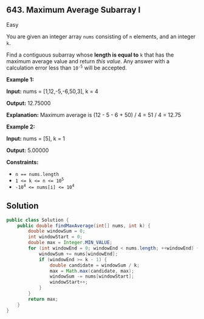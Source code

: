 ## 643\. Maximum Average Subarray I

Easy

You are given an integer array `nums` consisting of `n` elements, and an integer `k`.

Find a contiguous subarray whose **length is equal to** `k` that has the maximum average value and return _this value_. Any answer with a calculation error less than <code>10<sup>-5</sup></code> will be accepted.

**Example 1:**

**Input:** nums = [1,12,-5,-6,50,3], k = 4

**Output:** 12.75000

**Explanation:** Maximum average is (12 - 5 - 6 + 50) / 4 = 51 / 4 = 12.75

**Example 2:**

**Input:** nums = [5], k = 1

**Output:** 5.00000

**Constraints:**

*   `n == nums.length`
*   <code>1 <= k <= n <= 10<sup>5</sup></code>
*   <code>-10<sup>4</sup> <= nums[i] <= 10<sup>4</sup></code>

## Solution

```java
public class Solution {
    public double findMaxAverage(int[] nums, int k) {
        double windowSum = 0;
        int windowStart = 0;
        double max = Integer.MIN_VALUE;
        for (int windowEnd = 0; windowEnd < nums.length; ++windowEnd) {
            windowSum += nums[windowEnd];
            if (windowEnd >= k - 1) {
                double candidate = windowSum / k;
                max = Math.max(candidate, max);
                windowSum -= nums[windowStart];
                windowStart++;
            }
        }
        return max;
    }
}
```